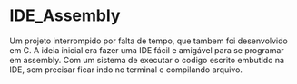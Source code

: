 # IDE_Assembly
Um projeto interrompido por falta de tempo, que tambem foi desenvolvido em C. A ideia inicial era fazer uma IDE fácil e amigável para se programar em assembly. Com um sistema de executar o codigo escrito embutido na IDE, sem precisar ficar indo no terminal e compilando arquivo.
